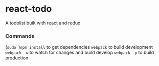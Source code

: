 # react-todo
A todolist built with react and redux

### Commands
(`sudo `)`npm install` to get dependencies
`webpack` to build development
`webpack -w` to watch for changes and build develop
`webpack -p` to build production
